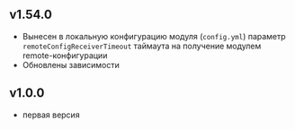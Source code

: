 ## v1.54.0
* Вынесен в локальную конфигурацию модуля (`config.yml`) параметр `remoteConfigReceiverTimeout` таймаута 
на получение модулем remote-конфигурации
* Обновлены зависимости
## v1.0.0
* первая версия